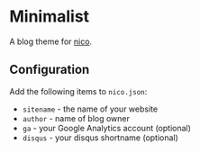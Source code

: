 # Minimalist

A blog theme for [nico](http://lab.lepture.com/nico/).

## Configuration

Add the following items to `nico.json`:

* `sitename` - the name of your website
* `author` - name of blog owner
* `ga` - your Google Analytics account (optional)
* `disqus` - your disqus shortname (optional)
